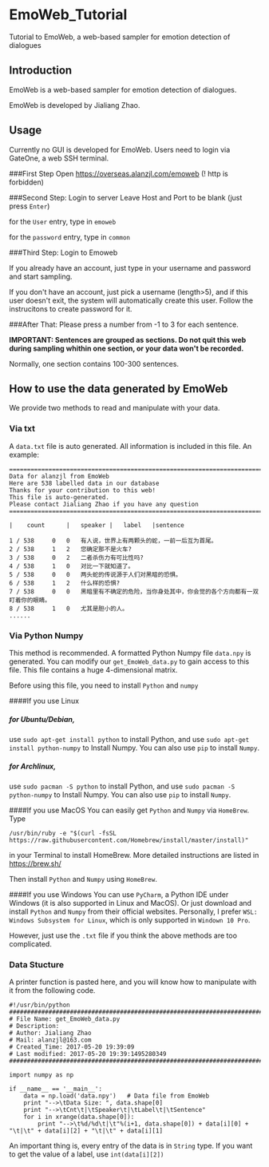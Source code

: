 # EmoWeb_Tutorial
Tutorial to EmoWeb, a web-based sampler for emotion detection of dialogues

## Introduction
EmoWeb is a web-based sampler for emotion detection of dialogues.

EmoWeb is developed by Jialiang Zhao.

## Usage
Currently no GUI is developed for EmoWeb. Users need to login via GateOne, a web SSH terminal. 

###First Step
Open https://overseas.alanzjl.com/emoweb 
        	(! http is forbidden)

###Second Step: Login to server
Leave Host and Port to be blank (just press ```Enter```)

for the ```User``` entry, type in ```emoweb```

for the ```password``` entry, type in ```common```

###Third Step: Login to Emoweb

If you already have an account, just type in your username and password and start sampling.

If you don't have an account, just pick a username (length>5), and if this user doesn't exit, the system will automatically create this user. Follow the instrucitons to create password for it.

###After That:
Please press a number from -1 to 3 for each sentence.

**IMPORTANT: Sentences are grouped as sections. Do not quit this web during sampling whithin one section, or your data won't be recorded.**

Normally, one section contains 100-300 sentences.

## How to use the data generated by EmoWeb
We provide two methods to read and manipulate with your data.

### Via txt
A ```data.txt``` file is auto generated. All information is included in this file.
An example:
```
================================================================================ 
Data for alanzjl from EmoWeb
Here are 538 labelled data in our database
Thanks for your contribution to this web! 
This file is auto-generated. 
Please contact Jialiang Zhao if you have any question 
================================================================================ 

|    count		|	speaker	|	label	|sentence

1 / 538		0	0	有人说，世界上有两颗头的蛇，一前一后互为首尾。
2 / 538		1	2	您确定那不是火车?
3 / 538		0	2	二者杀伤力有可比性吗?
4 / 538		1	0	对比一下就知道了。
5 / 538		0	0	两头蛇的传说源于人们对黑暗的恐惧。
6 / 538		1	2	什么样的恐惧?
7 / 538		0	0	黑暗里有不确定的危险，当你身处其中，你会觉的各个方向都有一双盯着你的眼睛。
8 / 538		1	0	尤其是胆小的人。
......

```



### Via Python Numpy
This method is recommended. A formatted Python Numpy file ```data.npy``` is generated. You can modify our ```get_EmoWeb_data.py``` to gain access to this file. This file contains a huge 4-dimensional matrix.

Before using this file, you need to install ```Python``` and ```numpy```

####If you use Linux
##### for Ubuntu/Debian,
use ```sudo apt-get install python``` to install Python, and use ```sudo apt-get install python-numpy``` to Install Numpy. You can also use ```pip``` to install ```Numpy```.

##### for Archlinux,
use ```sudo pacman -S python``` to install Python, and use ```sudo pacman -S python-numpy``` to Install Numpy. You can also use ```pip``` to install ```Numpy```.

####If you use MacOS
You can easily get ```Python``` and ```Numpy``` via ```HomeBrew```. Type
```
/usr/bin/ruby -e "$(curl -fsSL https://raw.githubusercontent.com/Homebrew/install/master/install)"
```
in your Terminal to install HomeBrew. More detailed instructions are listed in https://brew.sh/

Then install ```Python``` and ```Numpy``` using ```HomeBrew```.

####If you use Windows
You can use ```PyCharm```, a Python IDE under Windows (it is also supported in Linux and MacOS). Or just download and install ```Python``` and ```Numpy``` from their official websites.
Personally, I prefer ```WSL: Windows Subsystem for Linux```, which is only supported in ```Windown 10 Pro```.

However, just use the ```.txt``` file if you think the above methods are too complicated.

### Data Stucture
A printer function is pasted here, and you will know how to manipulate with it from the following code.

```
#!/usr/bin/python
#########################################################################
# File Name: get_EmoWeb_data.py
# Description: 
# Author: Jialiang Zhao
# Mail: alanzjl@163.com
# Created_Time: 2017-05-20 19:39:09
# Last modified: 2017-05-20 19:39:1495280349
#########################################################################

import numpy as np

if __name__ == '__main__':
    data = np.load('data.npy')   # Data file from EmoWeb
    print "-->\tData Size: ", data.shape[0]
    print "-->\tCnt\t|\tSpeaker\t|\tLabel\t|\tSentence"
    for i in xrange(data.shape[0]):
        print "-->\t%d/%d\t|\t"%(i+1, data.shape[0]) + data[i][0] + "\t|\t" + data[i][2] + "\t|\t" + data[i][1]

```

An important thing is, every entry of the data is in ```String``` type. If you want to get the value of a label, use ```int(data[i][2])```
